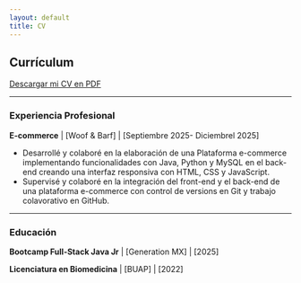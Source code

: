 ```yaml
---
layout: default
title: CV
---
```


## Currículum

[Descargar mi CV en PDF](ENLACE_A_TU_CV.PDF)

---

### Experiencia Profesional

**E-commerce** | [Woof & Barf] | [Septiembre 2025- Diciembrel 2025]
* Desarrollé y colaboré en la elaboración de una Plataforma e-commerce implementando funcionalidades con Java,
Python y MySQL en el back-end creando una interfaz responsiva con HTML, CSS y JavaScript.
* Supervisé y colaboré en la integración del front-end y el back-end de una plataforma e-commerce con control de
versions en Git y trabajo colavorativo en GitHub.


---

### Educación

**Bootcamp Full-Stack Java Jr** | [Generation MX] | [2025]

**Licenciatura en Biomedicina** | [BUAP] | [2022]